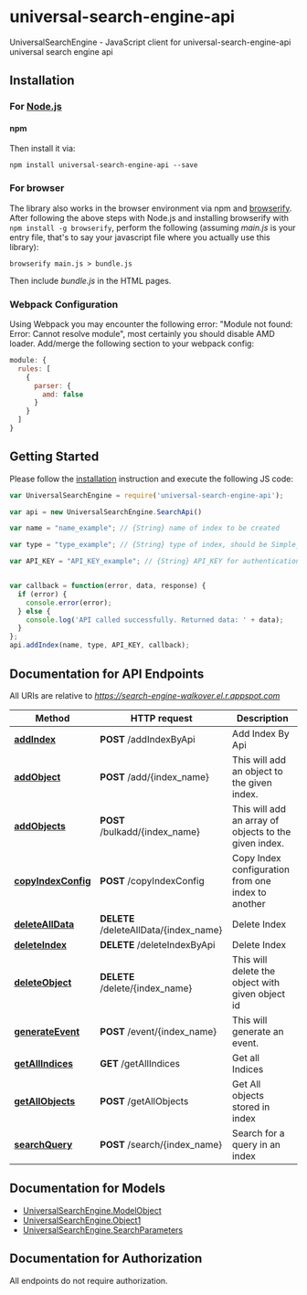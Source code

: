 # universal-search-engine-api

UniversalSearchEngine - JavaScript client for universal-search-engine-api
universal search engine api


## Installation

### For [Node.js](https://nodejs.org/)

#### npm


Then install it via:

```shell
npm install universal-search-engine-api --save
```


### For browser

The library also works in the browser environment via npm and [browserify](http://browserify.org/). After following
the above steps with Node.js and installing browserify with `npm install -g browserify`,
perform the following (assuming *main.js* is your entry file, that's to say your javascript file where you actually 
use this library):

```shell
browserify main.js > bundle.js
```

Then include *bundle.js* in the HTML pages.

### Webpack Configuration

Using Webpack you may encounter the following error: "Module not found: Error:
Cannot resolve module", most certainly you should disable AMD loader. Add/merge
the following section to your webpack config:

```javascript
module: {
  rules: [
    {
      parser: {
        amd: false
      }
    }
  ]
}
```

## Getting Started

Please follow the [installation](#installation) instruction and execute the following JS code:

```javascript
var UniversalSearchEngine = require('universal-search-engine-api');

var api = new UniversalSearchEngine.SearchApi()

var name = "name_example"; // {String} name of index to be created

var type = "type_example"; // {String} type of index, should be Simple_Search or Ecommerce

var API_KEY = "API_KEY_example"; // {String} API_KEY for authentication


var callback = function(error, data, response) {
  if (error) {
    console.error(error);
  } else {
    console.log('API called successfully. Returned data: ' + data);
  }
};
api.addIndex(name, type, API_KEY, callback);

```

## Documentation for API Endpoints

All URIs are relative to *https://search-engine-walkover.el.r.appspot.com*

Method | HTTP request | Description
------------- | ------------- | -------------
[**addIndex**](SearchApi.md#addIndex) | **POST** /addIndexByApi | Add Index By Api
[**addObject**](SearchApi.md#addObject) | **POST** /add/{index_name} | This will add an object to the given index.
[**addObjects**](SearchApi.md#addObjects) | **POST** /bulkadd/{index_name} | This will add an array of objects to the given index.
[**copyIndexConfig**](SearchApi.md#copyIndexConfig) | **POST** /copyIndexConfig | Copy Index configuration from one index to another
[**deleteAllData**](SearchApi.md#deleteAllData) | **DELETE** /deleteAllData/{index_name} | Delete Index
[**deleteIndex**](SearchApi.md#deleteIndex) | **DELETE** /deleteIndexByApi | Delete Index
[**deleteObject**](SearchApi.md#deleteObject) | **DELETE** /delete/{index_name} | This will delete the object with given object id
[**generateEvent**](SearchApi.md#generateEvent) | **POST** /event/{index_name} | This will generate an event.
[**getAllIndices**](SearchApi.md#getAllIndices) | **GET** /getAllIndices | Get all Indices
[**getAllObjects**](SearchApi.md#getAllObjects) | **POST** /getAllObjects | Get All objects stored in index
[**searchQuery**](SearchApi.md#searchQuery) | **POST** /search/{index_name} | Search for a query in an index


## Documentation for Models

 - [UniversalSearchEngine.ModelObject](docs/ModelObject.md)
 - [UniversalSearchEngine.Object1](docs/Object1.md)
 - [UniversalSearchEngine.SearchParameters](docs/SearchParameters.md)


## Documentation for Authorization

 All endpoints do not require authorization.

